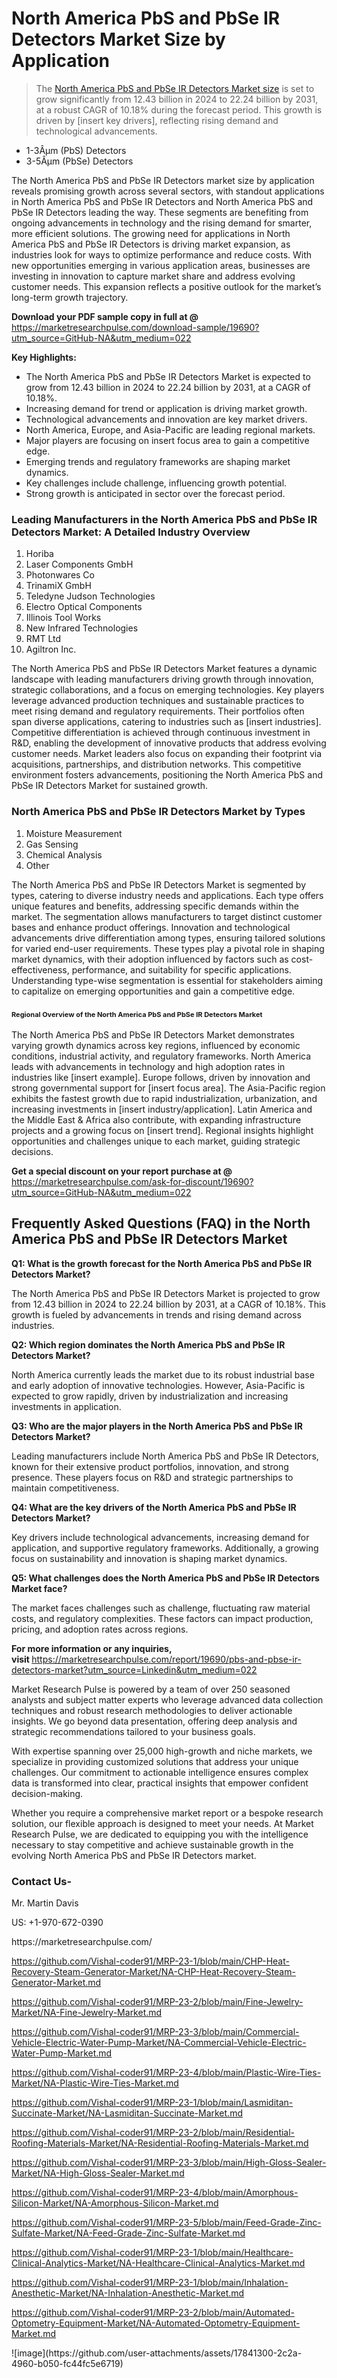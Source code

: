 <h1>North America PbS and PbSe IR Detectors Market&nbsp;Size by Application</h1><blockquote><p>The <a href="https://marketresearchpulse.com/download-sample/19690?utm_source=GitHub-NA&amp;utm_medium=022">North America PbS and PbSe IR Detectors Market size</a> is set to grow significantly from 12.43 billion in 2024 to 22.24 billion by 2031, at a robust CAGR of 10.18% during the forecast period. This growth is driven by [insert key drivers], reflecting rising demand and technological advancements.</p></blockquote><ul><li>1-3Âµm (PbS) Detectors<li> 3-5Âµm (PbSe) Detectors</li></ul><p>The North America PbS and PbSe IR Detectors market size by application reveals promising growth across several sectors, with standout applications in North America PbS and PbSe IR Detectors and North America PbS and PbSe IR Detectors leading the way. These segments are benefiting from ongoing advancements in technology and the rising demand for smarter, more efficient solutions. The growing need for applications in North America PbS and PbSe IR Detectors is driving market expansion, as industries look for ways to optimize performance and reduce costs. With new opportunities emerging in various application areas, businesses are investing in innovation to capture market share and address evolving customer needs. This expansion reflects a positive outlook for the market’s long-term growth trajectory.</p><p><strong>Download your PDF sample copy in full at @ </strong><a href="https://marketresearchpulse.com/download-sample/19690?utm_source=GitHub-NA&amp;utm_medium=022">https://marketresearchpulse.com/download-sample/19690?utm_source=GitHub-NA&amp;utm_medium=022</a></p><p><strong>Key Highlights: </strong></p><ul><li>The North America PbS and PbSe IR Detectors Market is expected to grow from 12.43 billion in 2024 to 22.24 billion by 2031, at a CAGR of 10.18%.</li><li>Increasing demand for trend or application is driving market growth.</li><li>Technological advancements and innovation are key market drivers.</li><li>North America, Europe, and Asia-Pacific are leading regional markets.</li><li>Major players are focusing on insert focus area to gain a competitive edge.</li><li>Emerging trends and regulatory frameworks are shaping market dynamics.</li><li>Key challenges include challenge, influencing growth potential.</li><li>Strong growth is anticipated in sector over the forecast period.</li></ul><h3>Leading Manufacturers in the North America PbS and PbSe IR Detectors Market: A Detailed Industry Overview</h3><ol><li>Horiba</li><li>Laser Components GmbH</li><li>Photonwares Co</li><li>TrinamiX GmbH</li><li>Teledyne Judson Technologies</li><li>Electro Optical Components</li><li>Illinois Tool Works</li><li>New Infrared Technologies</li><li>RMT Ltd</li><li>Agiltron Inc.</li></ol><div class="flex max-w-full flex-col flex-grow"><div class="min-h-8 text-message flex w-full flex-col items-end gap-2 whitespace-normal break-words [.text-message+&amp;]:mt-5" dir="auto" data-message-author-role="assistant" data-message-id="fd8432e4-4910-450d-b182-61b7bfb0a01f" data-message-model-slug="gpt-4o"><div class="flex w-full flex-col gap-1 empty:hidden first:pt-[3px]"><div class="markdown prose w-full break-words dark:prose-invert light"><p>The North America PbS and PbSe IR Detectors Market features a dynamic landscape with leading manufacturers driving growth through innovation, strategic collaborations, and a focus on emerging technologies. Key players leverage advanced production techniques and sustainable practices to meet rising demand and regulatory requirements. Their portfolios often span diverse applications, catering to industries such as [insert industries]. Competitive differentiation is achieved through continuous investment in R&amp;D, enabling the development of innovative products that address evolving customer needs. Market leaders also focus on expanding their footprint via acquisitions, partnerships, and distribution networks. This competitive environment fosters advancements, positioning the North America PbS and PbSe IR Detectors Market for sustained growth.</p></div></div></div></div><h3>North America PbS and PbSe IR Detectors Market by Types</h3><ol><li>Moisture Measurement<li> Gas Sensing<li> Chemical Analysis<li> Other</li></ol><div class="flex max-w-full flex-col flex-grow"><div class="min-h-8 text-message flex w-full flex-col items-end gap-2 whitespace-normal break-words [.text-message+&amp;]:mt-5" dir="auto" data-message-author-role="assistant" data-message-id="084470be-0bb7-4664-bddf-5156b4f41249" data-message-model-slug="gpt-4o-mini"><div class="flex w-full flex-col gap-1 empty:hidden first:pt-[3px]"><div class="markdown prose w-full break-words dark:prose-invert light"><p>The North America PbS and PbSe IR Detectors Market is segmented by types, catering to diverse industry needs and applications. Each type offers unique features and benefits, addressing specific demands within the market. The segmentation allows manufacturers to target distinct customer bases and enhance product offerings. Innovation and technological advancements drive differentiation among types, ensuring tailored solutions for varied end-user requirements. These types play a pivotal role in shaping market dynamics, with their adoption influenced by factors such as cost-effectiveness, performance, and suitability for specific applications. Understanding type-wise segmentation is essential for stakeholders aiming to capitalize on emerging opportunities and gain a competitive edge.</p></div></div></div></div><h3><span style="font-size: 11px;">Regional Overview of the North America PbS and PbSe IR Detectors Market</span></h3><div class="flex max-w-full flex-col flex-grow"><div class="min-h-8 text-message flex w-full flex-col items-end gap-2 whitespace-normal break-words [.text-message+&amp;]:mt-5" dir="auto" data-message-author-role="assistant" data-message-id="e9038762-ce64-4e30-91c9-9bd413514231" data-message-model-slug="gpt-4o-mini"><div class="flex w-full flex-col gap-1 empty:hidden first:pt-[3px]"><div class="markdown prose w-full break-words dark:prose-invert light"><p>The North America PbS and PbSe IR Detectors Market demonstrates varying growth dynamics across key regions, influenced by economic conditions, industrial activity, and regulatory frameworks. North America leads with advancements in technology and high adoption rates in industries like [insert example]. Europe follows, driven by innovation and strong governmental support for [insert focus area]. The Asia-Pacific region exhibits the fastest growth due to rapid industrialization, urbanization, and increasing investments in [insert industry/application]. Latin America and the Middle East &amp; Africa also contribute, with expanding infrastructure projects and a growing focus on [insert trend]. Regional insights highlight opportunities and challenges unique to each market, guiding strategic decisions.</p></div></div></div></div><p><strong>Get a special discount on your report purchase at @ </strong><a href="https://marketresearchpulse.com/ask-for-discount/19690?utm_source=GitHub-NA&amp;utm_medium=022">https://marketresearchpulse.com/ask-for-discount/19690?utm_source=GitHub-NA&amp;utm_medium=022</a></p><h2>Frequently Asked Questions (FAQ) in the North America PbS and PbSe IR Detectors Market</h2><p><strong>Q1: What is the growth forecast for the North America PbS and PbSe IR Detectors Market?</strong></p><p>The North America PbS and PbSe IR Detectors Market is projected to grow from 12.43 billion in 2024 to 22.24 billion by 2031, at a CAGR of 10.18%. This growth is fueled by advancements in trends and rising demand across industries.</p><p><strong>Q2: Which region dominates the North America PbS and PbSe IR Detectors Market?</strong></p><p>North America currently leads the market due to its robust industrial base and early adoption of innovative technologies. However, Asia-Pacific is expected to grow rapidly, driven by industrialization and increasing investments in application.</p><p><strong>Q3: Who are the major players in the North America PbS and PbSe IR Detectors Market?</strong></p><p>Leading manufacturers include North America PbS and PbSe IR Detectors, known for their extensive product portfolios, innovation, and strong presence. These players focus on R&amp;D and strategic partnerships to maintain competitiveness.</p><p><strong>Q4: What are the key drivers of the North America PbS and PbSe IR Detectors Market?</strong></p><p>Key drivers include technological advancements, increasing demand for application, and supportive regulatory frameworks. Additionally, a growing focus on sustainability and innovation is shaping market dynamics.</p><p><strong>Q5: What challenges does the North America PbS and PbSe IR Detectors Market face?</strong></p><p>The market faces challenges such as challenge, fluctuating raw material costs, and regulatory complexities. These factors can impact production, pricing, and adoption rates across regions.</p><p><strong>For more information or any inquiries, visit&nbsp;</strong><a href="https://marketresearchpulse.com/report/19690/pbs-and-pbse-ir-detectors-market?utm_source=Linkedin&utm_medium=022">https://marketresearchpulse.com/report/19690/pbs-and-pbse-ir-detectors-market?utm_source=Linkedin&utm_medium=022</a></p><p>Market Research Pulse is powered by a team of over 250 seasoned analysts and subject matter experts who leverage advanced data collection techniques and robust research methodologies to deliver actionable insights. We go beyond data presentation, offering deep analysis and strategic recommendations tailored to your business goals.</p><p>With expertise spanning over 25,000 high-growth and niche markets, we specialize in providing customized solutions that address your unique challenges. Our commitment to actionable intelligence ensures complex data is transformed into clear, practical insights that empower confident decision-making.</p><p>Whether you require a comprehensive market report or a bespoke research solution, our flexible approach is designed to meet your needs. At Market Research Pulse, we are dedicated to equipping you with the intelligence necessary to stay competitive and achieve sustainable growth in the evolving North America PbS and PbSe IR Detectors market.</p><h3><strong>Contact Us-</strong></h3><p>Mr. Martin Davis</p><p>US: +1-970-672-0390</p><p>https://marketresearchpulse.com/</p><p><a href="https://github.com/Vishal-coder91/MRP-23-1/blob/main/CHP-Heat-Recovery-Steam-Generator-Market/NA-CHP-Heat-Recovery-Steam-Generator-Market.md">https://github.com/Vishal-coder91/MRP-23-1/blob/main/CHP-Heat-Recovery-Steam-Generator-Market/NA-CHP-Heat-Recovery-Steam-Generator-Market.md</a></p><p><a href="https://github.com/Vishal-coder91/MRP-23-2/blob/main/Fine-Jewelry-Market/NA-Fine-Jewelry-Market.md">https://github.com/Vishal-coder91/MRP-23-2/blob/main/Fine-Jewelry-Market/NA-Fine-Jewelry-Market.md</a></p><p><a href="https://github.com/Vishal-coder91/MRP-23-3/blob/main/Commercial-Vehicle-Electric-Water-Pump-Market/NA-Commercial-Vehicle-Electric-Water-Pump-Market.md">https://github.com/Vishal-coder91/MRP-23-3/blob/main/Commercial-Vehicle-Electric-Water-Pump-Market/NA-Commercial-Vehicle-Electric-Water-Pump-Market.md</a></p><p><a href="https://github.com/Vishal-coder91/MRP-23-4/blob/main/Plastic-Wire-Ties-Market/NA-Plastic-Wire-Ties-Market.md">https://github.com/Vishal-coder91/MRP-23-4/blob/main/Plastic-Wire-Ties-Market/NA-Plastic-Wire-Ties-Market.md</a></p><p><a href="https://github.com/Vishal-coder91/MRP-23-1/blob/main/Lasmiditan-Succinate-Market/NA-Lasmiditan-Succinate-Market.md">https://github.com/Vishal-coder91/MRP-23-1/blob/main/Lasmiditan-Succinate-Market/NA-Lasmiditan-Succinate-Market.md</a></p><p><a href="https://github.com/Vishal-coder91/MRP-23-2/blob/main/Residential-Roofing-Materials-Market/NA-Residential-Roofing-Materials-Market.md">https://github.com/Vishal-coder91/MRP-23-2/blob/main/Residential-Roofing-Materials-Market/NA-Residential-Roofing-Materials-Market.md</a></p><p><a href="https://github.com/Vishal-coder91/MRP-23-3/blob/main/High-Gloss-Sealer-Market/NA-High-Gloss-Sealer-Market.md">https://github.com/Vishal-coder91/MRP-23-3/blob/main/High-Gloss-Sealer-Market/NA-High-Gloss-Sealer-Market.md</a></p><p><a href="https://github.com/Vishal-coder91/MRP-23-4/blob/main/Amorphous-Silicon-Market/NA-Amorphous-Silicon-Market.md">https://github.com/Vishal-coder91/MRP-23-4/blob/main/Amorphous-Silicon-Market/NA-Amorphous-Silicon-Market.md</a></p><p><a href="https://github.com/Vishal-coder91/MRP-23-5/blob/main/Feed-Grade-Zinc-Sulfate-Market/NA-Feed-Grade-Zinc-Sulfate-Market.md">https://github.com/Vishal-coder91/MRP-23-5/blob/main/Feed-Grade-Zinc-Sulfate-Market/NA-Feed-Grade-Zinc-Sulfate-Market.md</a></p><p><a href="https://github.com/Vishal-coder91/MRP-23-1/blob/main/Healthcare-Clinical-Analytics-Market/NA-Healthcare-Clinical-Analytics-Market.md">https://github.com/Vishal-coder91/MRP-23-1/blob/main/Healthcare-Clinical-Analytics-Market/NA-Healthcare-Clinical-Analytics-Market.md</a></p><p><a href="https://github.com/Vishal-coder91/MRP-23-1/blob/main/Inhalation-Anesthetic-Market/NA-Inhalation-Anesthetic-Market.md">https://github.com/Vishal-coder91/MRP-23-1/blob/main/Inhalation-Anesthetic-Market/NA-Inhalation-Anesthetic-Market.md</a></p><p><a href="https://github.com/Vishal-coder91/MRP-23-2/blob/main/Automated-Optometry-Equipment-Market/NA-Automated-Optometry-Equipment-Market.md">https://github.com/Vishal-coder91/MRP-23-2/blob/main/Automated-Optometry-Equipment-Market/NA-Automated-Optometry-Equipment-Market.md</a></p>
![image](https://github.com/user-attachments/assets/17841300-2c2a-4960-b050-fc44fc5e6719)
